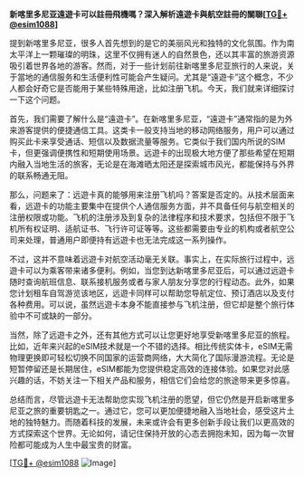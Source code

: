 **新喀里多尼亚遠遊卡可以註冊飛機嗎？深入解析遠遊卡與航空註冊的關聯[[TG💪+ @esim1088](https://t.me/s/esim1088)]**

提到新喀里多尼亚，很多人首先想到的是它的美丽风光和独特的文化氛围。作为南太平洋上一颗璀璨的明珠，这里不仅拥有迷人的自然景色，还以其丰富的旅游资源吸引着世界各地的游客。然而，对于一些计划前往新喀里多尼亚旅行的人来说，关于當地的通信服务和生活便利性可能会产生疑问。尤其是“遠遊卡”这个概念，不少人都会好奇它是否能用于某些特殊用途，比如注册飞机。今天，我们就来详细探讨一下这个问题。

首先，我们需要了解什么是“遠遊卡”。在新喀里多尼亚，“遠遊卡”通常指的是为外来游客提供的便捷通信工具。这类卡一般支持当地的移动网络服务，用户可以通过购买此卡来享受通话、短信以及数据流量等服务。它类似于我们国内所说的SIM卡，但更强调便携性和短期使用场景。远遊卡的出现极大地方便了那些希望在短期内融入当地生活的旅客，无论是在海滩晒太阳还是探索城市风光，都能保持与外界的联系畅通无阻。

那么，问题来了：远遊卡真的能够用来注册飞机吗？答案是否定的。从技术层面来看，远遊卡的功能主要集中在提供个人通信服务方面，并不具备任何与航空相关的注册权限或功能。飞机的注册涉及到复杂的法律程序和技术要求，包括但不限于飞机所有权证明、适航证书、飞行许可证等等。这些都需要由专业的机构或者航空公司来处理，普通用户即便持有远遊卡也无法完成这一系列操作。

不过，这并不意味着远遊卡对航空活动毫无关联。事实上，在实际旅行过程中，远遊卡可以为乘客带来诸多便利。例如，当您到达新喀里多尼亚后，可以通过远遊卡随时查询航班信息、联系接机服务或者与家人朋友分享您的行程动态。此外，如果您计划租车自驾游览该地区，远遊卡同样可以帮助您导航定位、预订酒店以及支付各种费用。可以说，虽然远遊卡本身不能直接参与飞机注册，但它却是整个旅行体验中不可或缺的一部分。

当然，除了远遊卡之外，还有其他方式可以让您更好地享受新喀里多尼亚的旅程。比如，近年来兴起的eSIM技术就是一个不错的选择。相比传统实体卡，eSIM无需物理更换即可轻松切换不同国家的运营商网络，大大简化了国际漫游流程。无论是短暂停留还是长期居住，eSIM都能为您提供稳定高效的连接体验。如果您对此感兴趣的话，不妨关注一下相关产品和服务，相信它们会给您的旅途带来更多惊喜。

总结而言，尽管远遊卡无法帮助您实现飞机注册的愿望，但它仍然是开启新喀里多尼亚之旅的重要钥匙之一。通过它，您可以更加便捷地融入当地社会，感受这片土地的独特魅力。而随着科技的发展，未来或许会有更多创新手段让我们以更高效的方式探索这个世界。无论如何，请记住保持开放的心态去拥抱未知，因为每一次冒险都可能成为人生中最宝贵的财富。

[[TG💪+ @esim1088](https://t.me/s/esim1088) ![Image](https://i.postimg.cc/4NQfJmqS/Snipaste-2025-05-13-00-14-12.png)]